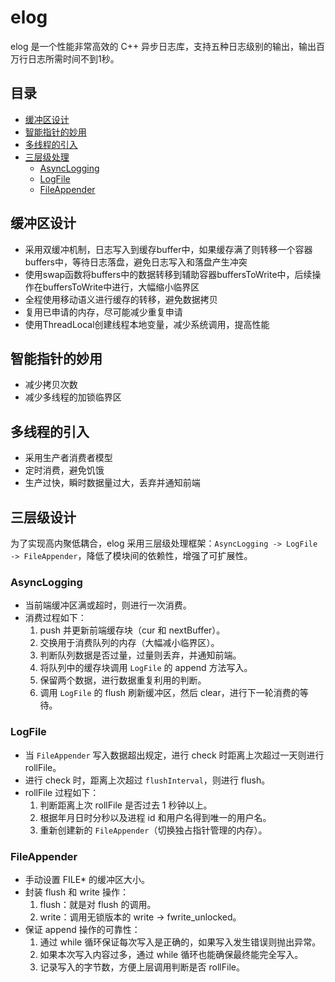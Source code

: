 # elog

elog 是一个性能非常高效的 C++ 异步日志库，支持五种日志级别的输出，输出百万行日志所需时间不到1秒。

## 目录

- [缓冲区设计](#缓冲区设计)
- [智能指针的妙用](#智能指针的妙用)
- [多线程的引入](#多线程的引入)
- [三层级处理](#三层级处理)
  - [AsyncLogging](#asynclogging)
  - [LogFile](#logfile)
  - [FileAppender](#fileappender)

## 缓冲区设计

- 采用双缓冲机制，日志写入到缓存buffer中，如果缓存满了则转移一个容器buffers中，等待日志落盘，避免日志写入和落盘产生冲突
- 使用swap函数将buffers中的数据转移到辅助容器buffersToWrite中，后续操作在buffersToWrite中进行，大幅缩小临界区
- 全程使用移动语义进行缓存的转移，避免数据拷贝
- 复用已申请的内存，尽可能减少重复申请
- 使用ThreadLocal创建线程本地变量，减少系统调用，提高性能

## 智能指针的妙用

- 减少拷贝次数
- 减少多线程的加锁临界区

## 多线程的引入

- 采用生产者消费者模型
- 定时消费，避免饥饿
- 生产过快，瞬时数据量过大，丢弃并通知前端

## 三层级设计

为了实现高内聚低耦合，elog 采用三层级处理框架：`AsyncLogging -> LogFile -> FileAppender`，降低了模块间的依赖性，增强了可扩展性。

### AsyncLogging

- 当前端缓冲区满或超时，则进行一次消费。
- 消费过程如下：
  1. push 并更新前端缓存块（cur 和 nextBuffer）。
  2. 交换用于消费队列的内存（大幅减小临界区）。
  3. 判断队列数据是否过量，过量则丢弃，并通知前端。
  4. 将队列中的缓存块调用 `LogFile` 的 append 方法写入。
  5. 保留两个数据，进行数据重复利用的判断。
  6. 调用 `LogFile` 的 flush 刷新缓冲区，然后 clear，进行下一轮消费的等待。

### LogFile

- 当 `FileAppender` 写入数据超出规定，进行 check 时距离上次超过一天则进行 rollFile。
- 进行 check 时，距离上次超过 `flushInterval`，则进行 flush。
- rollFile 过程如下：
  1. 判断距离上次 rollFile 是否过去 1 秒钟以上。
  2. 根据年月日时分秒以及进程 id 和用户名得到唯一的用户名。
  3. 重新创建新的 `FileAppender`（切换独占指针管理的内存）。

### FileAppender

- 手动设置 FILE* 的缓冲区大小。
- 封装 flush 和 write 操作：
  1. flush：就是对 flush 的调用。
  2. write：调用无锁版本的 write -> fwrite_unlocked。
- 保证 append 操作的可靠性：
  1. 通过 while 循环保证每次写入是正确的，如果写入发生错误则抛出异常。
  2. 如果本次写入内容过多，通过 while 循环也能确保最终能完全写入。
  3. 记录写入的字节数，方便上层调用判断是否 rollFile。
